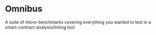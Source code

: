 # Omnibus
A suite of micro-benchmarks covering everything you wanted to test in a smart-contract analysis/linting tool
